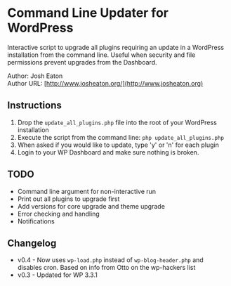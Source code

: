 Command Line Updater for WordPress
=============

Interactive script to upgrade all plugins requiring an update in a 
WordPress installation from the command line. Useful when security and 
file permissions prevent upgrades from the Dashboard.

Author: Josh Eaton  
Author URL: [http://www.josheaton.org/](http://www.josheaton.org)

Instructions
-------
1. Drop the `update_all_plugins.php` file into the root of your WordPress installation
2. Execute the script from the command line: `php update_all_plugins.php`
3. When asked if you would like to update, type 'y' or 'n' for each plugin
4. Login to your WP Dashboard and make sure nothing is broken.

TODO
-------
* Command line argument for non-interactive run
* Print out all plugins to upgrade first
* Add versions for core upgrade and theme upgrade
* Error checking and handling
* Notifications

Changelog
-------
* v0.4 - Now uses `wp-load.php` instead of `wp-blog-header.php` and disables cron. Based on info from Otto on the wp-hackers list
* v0.3 - Updated for WP 3.3.1

